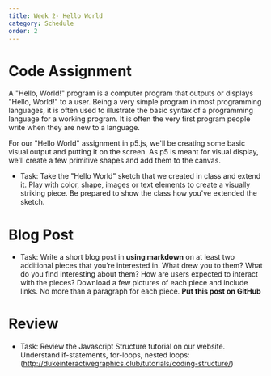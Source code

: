```yaml
---
title: Week 2- Hello World
category: Schedule
order: 2
---
```


# Code Assignment
A "Hello, World!" program is a computer program that outputs or displays "Hello, World!" to a user. Being a very simple program in most programming languages, it is often used to illustrate the basic syntax of a programming language for a working program. It is often the very first program people write when they are new to a language.

For our "Hello World" assignment in p5.js, we'll be creating some basic visual output and putting it on the screen. As p5 is meant for  visual display, we'll create a few primitive shapes and add them to the canvas. 


  * Task: Take the "Hello World" sketch that we created in class and extend it. Play with color, shape, images or text elements to create a visually striking piece. Be prepared to show the class how you've extended the sketch.

# Blog Post
  * Task: Write a short blog post in **using markdown** on at least two additional pieces that you’re interested in. What drew you to them? What do you find interesting about them? How are users expected to interact with the pieces? Download a few pictures of each piece and include links. No more than a paragraph for each piece. **Put this post on GitHub**

# Review
  * Task: Review the Javascript Structure tutorial on our website. Understand if-statements, for-loops, nested loops: (http://dukeinteractivegraphics.club/tutorials/coding-structure/)


